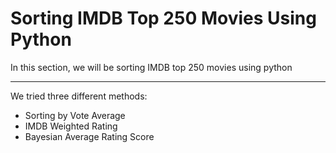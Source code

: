 # Sorting IMDB Top 250 Movies Using Python

In this section, we will be sorting IMDB top 250 movies using python

<hr />

We tried three different methods:

  * Sorting by Vote Average
  * IMDB Weighted Rating
  * Bayesian Average Rating Score
